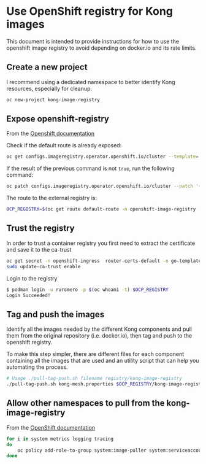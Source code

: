 # Use OpenShift registry for Kong images

This document is intended to provide instructions for how to use the openshift image registry
to avoid depending on docker.io and its rate limits.

## Create a new project

I recommend using a dedicated namespace to better identify Kong resources, especially for cleanup.

```bash
oc new-project kong-image-registry
```

## Expose openshift-registry

From the [Openshift documentation](https://docs.openshift.com/container-platform/4.10/registry/securing-exposing-registry.html)

Check if the default route is already exposed:

```bash
oc get configs.imageregistry.operator.openshift.io/cluster --template='{{ .spec.defaultRoute }}'
```

If the result of the previous command is not `true`, run the following command:

```bash
oc patch configs.imageregistry.operator.openshift.io/cluster --patch '{"spec":{"defaultRoute":true}}' --type=merge
```

The route to the external registry is:

```bash
OCP_REGISTRY=$(oc get route default-route -n openshift-image-registry --template='{{ .spec.host }}')
```

## Trust the registry

In order to trust a container registry you first need to extract the certificate and save it to the ca-trust

```bash
oc get secret -n openshift-ingress  router-certs-default -o go-template='{{index .data "tls.crt"}}' | base64 -d | sudo tee /etc/pki/ca-trust/source/anchors/${OCP_REGISTRY}.crt  > /dev/null
sudo update-ca-trust enable
```

Login to the registry

```bash
$ podman login -u ruromero -p $(oc whoami -t) $OCP_REGISTRY
Login Succeeded!
```

## Tag and push the images

Identify all the images needed by the different Kong components and pull them from the original repository (i.e. docker.io), then tag and push
to the openshift registry.

To make this step simpler, there are different files for each component containing all the images that are used and an utility script that can
help you automating the process.

```bash
# Usage ./pull-tag-push.sh filename registry/kong-image-registry
./pull-tag-push.sh kong-mesh.properties $OCP_REGISTRY/kong-image-registry
```

## Allow other namespaces to pull from the kong-image-registry

From the [OpenShift documentation](https://docs.openshift.com/container-platform/4.10/openshift_images/managing_images/using-image-pull-secrets.html#images-allow-pods-to-reference-images-across-projects_using-image-pull-secrets)

```bash
for i in system metrics logging tracing
do
    oc policy add-role-to-group system:image-puller system:serviceaccounts:kong-mesh-$i --namespace=kong-image-registry
done
```
